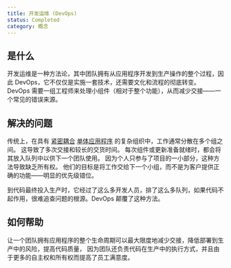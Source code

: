 ```yaml
---
title: 开发运维 (DevOps)
status: Completed
category: 概念
---
```


## 是什么

开发运维是一种方法论，其中团队拥有从应用程序开发到生产操作的整个过程，因此 DevOps，它不仅仅是实施一套技术，还需要文化和流程的彻底转变。
DevOps 需要一组工程师来处理小组件（相对于整个功能），从而减少交接——一个常见的错误来源。

## 解决的问题

传统上，在具有 [紧密耦合](/tightly_coupled_architectures/) [单体应用程序](/zh-cn/monolithic_apps/) 的复杂组织中，工作通常分散在多个组之间。
这导致了多次交接和较长的交货时间。 每次组件或更新准备就绪时，都会将其放入队列中以供下一个团队使用。
因为个人只参与了项目的一小部分，这种方法导致缺乏所有权。 他们的目标是将工作交给下一个小组，而不是为客户提供正确的功能——明显的优先级错位。

到代码最终投入生产时，它经过了这么多开发人员，排了这么多队列，如果代码不起作用，很难追查问题的根源。DevOps 颠覆了这种方法。

## 如何帮助

让一个团队拥有应用程序的整个生命周期可以最大限度地减少交接，降低部署到生产中的风险，提高代码质量，
因为团队还负责代码在生产中的执行方式，并且由于更多的自主权和所有权而提高了员工满意度。
